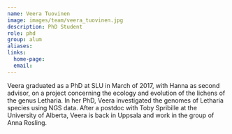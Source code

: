 ```yaml
---
name: Veera Tuovinen
image: images/team/veera_tuovinen.jpg
description: PhD Student
role: phd
group: alum
aliases:
links:
  home-page:
  email: 
---
```


Veera graduated as a PhD at SLU in March of 2017, with Hanna as second advisor, on a project concerning the ecology and evolution of the lichens of the genus Letharia. In her PhD, Veera investigated the genomes of Letharia species using NGS data. After a postdoc with Toby Spribille at the University of Alberta, Veera is back in Uppsala and work in the group of Anna Rosling.